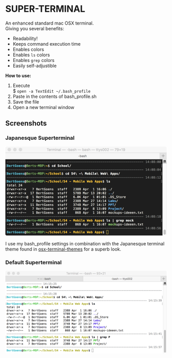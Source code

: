 # SUPER-TERMINAL

An enhanced standard mac OSX terminal.  
Giving you several benefits: 

- Readability!
- Keeps command execution time
- Enables colors
- Enables `ls` colors
- Enables `grep` colors
- Easily self-adjustible 

**How to use:**
1. Execute  
$ `open -a TextEdit ~/.bash_profile`  
2. Paste in the contents of bash_profile.sh
3. Save the file 
4. Open a new terminal window  

## Screenshots

### Japanesque Superterminal

![Japanesque Superterminal screenshot](screenshots/ThemeJapanesque.png)  

I use my bash_profile settings in combination with the Japanesque terminal theme found in [osx-terminal-themes](https://github.com/lysyi3m/osx-terminal-themes) for a superb look.  

### Default Superterminal
![default Superterminal screenshot](screenshots/ThemeDefault.png)

